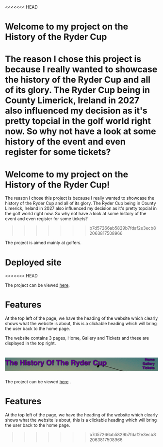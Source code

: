<<<<<<< HEAD
# Welcome to my project on the History of the Ryder Cup

The reason I chose this project is because I really wanted to showcase the history of the Ryder Cup and all of its glory. The Ryder Cup being in County Limerick, Ireland in 2027 also influenced my decision as it's pretty topcial in the golf world right now. So why not have a look at some history of the event and even register for some tickets?
=======
# Welcome to my project on the History of the Ryder Cup! 
The reason I chose this project is because I really wanted to showcase the history of the Ryder Cup and all of its glory. The Ryder Cup being in County Limerick, Ireland in 2027 also influenced my decision as it's pretty topcial in the golf world right now. So why not have a look at some history of the event and even register for some tickets? 
>>>>>>> b7d57266ab5829b7fdaf2e3ecb82063817508966

The project is aimed mainly at golfers.

# Deployed site
<<<<<<< HEAD

The project can be viewed [here](https://drennan98.github.io/History-of-the-Ryder-Cup/).

# Features

At the top left of the page, we have the heading of the website which clearly shows what the website is about, this is a clickable heading which will bring the user back to the home page.

The website contains 3 pages, Home, Gallery and Tickets and these are displayed in the top right.

![Nav links](images/screenshot1navlinks.png)
=======
The project can be viewed [here](https://drennan98.github.io/History-of-the-Ryder-Cup/) .

# Features 
At the top left of the page, we have the heading of the website which clearly shows what the website is about, this is a clickable heading which will bring the user back to the home page.

>>>>>>> b7d57266ab5829b7fdaf2e3ecb82063817508966
